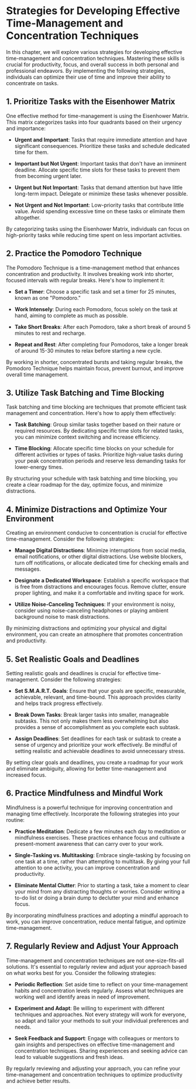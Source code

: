 Strategies for Developing Effective Time-Management and Concentration Techniques
=========================================================================================

In this chapter, we will explore various strategies for developing effective time-management and concentration techniques. Mastering these skills is crucial for productivity, focus, and overall success in both personal and professional endeavors. By implementing the following strategies, individuals can optimize their use of time and improve their ability to concentrate on tasks.

**1. Prioritize Tasks with the Eisenhower Matrix**
--------------------------------------------------

One effective method for time-management is using the Eisenhower Matrix. This matrix categorizes tasks into four quadrants based on their urgency and importance:

* **Urgent and Important**: Tasks that require immediate attention and have significant consequences. Prioritize these tasks and schedule dedicated time for them.

* **Important but Not Urgent**: Important tasks that don't have an imminent deadline. Allocate specific time slots for these tasks to prevent them from becoming urgent later.

* **Urgent but Not Important**: Tasks that demand attention but have little long-term impact. Delegate or minimize these tasks whenever possible.

* **Not Urgent and Not Important**: Low-priority tasks that contribute little value. Avoid spending excessive time on these tasks or eliminate them altogether.

By categorizing tasks using the Eisenhower Matrix, individuals can focus on high-priority tasks while reducing time spent on less important activities.

**2. Practice the Pomodoro Technique**
--------------------------------------

The Pomodoro Technique is a time-management method that enhances concentration and productivity. It involves breaking work into shorter, focused intervals with regular breaks. Here's how to implement it:

* **Set a Timer**: Choose a specific task and set a timer for 25 minutes, known as one "Pomodoro."

* **Work Intensely**: During each Pomodoro, focus solely on the task at hand, aiming to complete as much as possible.

* **Take Short Breaks**: After each Pomodoro, take a short break of around 5 minutes to rest and recharge.

* **Repeat and Rest**: After completing four Pomodoros, take a longer break of around 15-30 minutes to relax before starting a new cycle.

By working in shorter, concentrated bursts and taking regular breaks, the Pomodoro Technique helps maintain focus, prevent burnout, and improve overall time management.

**3. Utilize Task Batching and Time Blocking**
----------------------------------------------

Task batching and time blocking are techniques that promote efficient task management and concentration. Here's how to apply them effectively:

* **Task Batching**: Group similar tasks together based on their nature or required resources. By dedicating specific time slots for related tasks, you can minimize context switching and increase efficiency.

* **Time Blocking**: Allocate specific time blocks on your schedule for different activities or types of tasks. Prioritize high-value tasks during your peak concentration periods and reserve less demanding tasks for lower-energy times.

By structuring your schedule with task batching and time blocking, you create a clear roadmap for the day, optimize focus, and minimize distractions.

**4. Minimize Distractions and Optimize Your Environment**
----------------------------------------------------------

Creating an environment conducive to concentration is crucial for effective time-management. Consider the following strategies:

* **Manage Digital Distractions**: Minimize interruptions from social media, email notifications, or other digital distractions. Use website blockers, turn off notifications, or allocate dedicated time for checking emails and messages.

* **Designate a Dedicated Workspace**: Establish a specific workspace that is free from distractions and encourages focus. Remove clutter, ensure proper lighting, and make it a comfortable and inviting space for work.

* **Utilize Noise-Canceling Techniques**: If your environment is noisy, consider using noise-canceling headphones or playing ambient background noise to mask distractions.

By minimizing distractions and optimizing your physical and digital environment, you can create an atmosphere that promotes concentration and productivity.

**5. Set Realistic Goals and Deadlines**
----------------------------------------

Setting realistic goals and deadlines is crucial for effective time-management. Consider the following strategies:

* **Set S.M.A.R.T. Goals**: Ensure that your goals are specific, measurable, achievable, relevant, and time-bound. This approach provides clarity and helps track progress effectively.

* **Break Down Tasks**: Break larger tasks into smaller, manageable subtasks. This not only makes them less overwhelming but also provides a sense of accomplishment as you complete each subtask.

* **Assign Deadlines**: Set deadlines for each task or subtask to create a sense of urgency and prioritize your work effectively. Be mindful of setting realistic and achievable deadlines to avoid unnecessary stress.

By setting clear goals and deadlines, you create a roadmap for your work and eliminate ambiguity, allowing for better time-management and increased focus.

**6. Practice Mindfulness and Mindful Work**
--------------------------------------------

Mindfulness is a powerful technique for improving concentration and managing time effectively. Incorporate the following strategies into your routine:

* **Practice Meditation**: Dedicate a few minutes each day to meditation or mindfulness exercises. These practices enhance focus and cultivate a present-moment awareness that can carry over to your work.

* **Single-Tasking vs. Multitasking**: Embrace single-tasking by focusing on one task at a time, rather than attempting to multitask. By giving your full attention to one activity, you can improve concentration and productivity.

* **Eliminate Mental Clutter**: Prior to starting a task, take a moment to clear your mind from any distracting thoughts or worries. Consider writing a to-do list or doing a brain dump to declutter your mind and enhance focus.

By incorporating mindfulness practices and adopting a mindful approach to work, you can improve concentration, reduce mental fatigue, and optimize time-management.

**7. Regularly Review and Adjust Your Approach**
------------------------------------------------

Time-management and concentration techniques are not one-size-fits-all solutions. It's essential to regularly review and adjust your approach based on what works best for you. Consider the following strategies:

* **Periodic Reflection**: Set aside time to reflect on your time-management habits and concentration levels regularly. Assess what techniques are working well and identify areas in need of improvement.

* **Experiment and Adapt**: Be willing to experiment with different techniques and approaches. Not every strategy will work for everyone, so adapt and tailor your methods to suit your individual preferences and needs.

* **Seek Feedback and Support**: Engage with colleagues or mentors to gain insights and perspectives on effective time-management and concentration techniques. Sharing experiences and seeking advice can lead to valuable suggestions and fresh ideas.

By regularly reviewing and adjusting your approach, you can refine your time-management and concentration techniques to optimize productivity and achieve better results.
